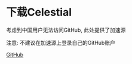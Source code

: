 # 下载Celestial

考虑到中国用户无法访问GitHub, 此处提供了加速源

注意: 不建议在加速源上登录自己的GitHub账户

[GitHub](https://github.com/CubeWhyMC/celestial)
